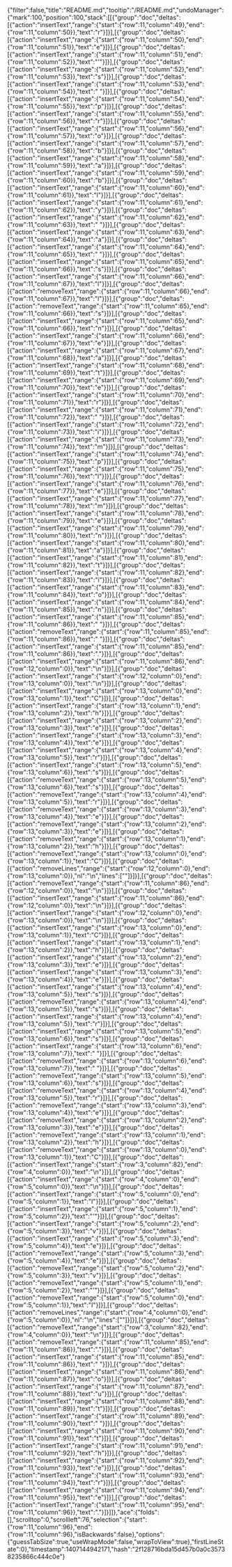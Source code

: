 {"filter":false,"title":"README.md","tooltip":"/README.md","undoManager":{"mark":100,"position":100,"stack":[[{"group":"doc","deltas":[{"action":"insertText","range":{"start":{"row":11,"column":49},"end":{"row":11,"column":50}},"text":"r"}]}],[{"group":"doc","deltas":[{"action":"insertText","range":{"start":{"row":11,"column":50},"end":{"row":11,"column":51}},"text":"e"}]}],[{"group":"doc","deltas":[{"action":"insertText","range":{"start":{"row":11,"column":51},"end":{"row":11,"column":52}},"text":"'"}]}],[{"group":"doc","deltas":[{"action":"insertText","range":{"start":{"row":11,"column":52},"end":{"row":11,"column":53}},"text":"s"}]}],[{"group":"doc","deltas":[{"action":"insertText","range":{"start":{"row":11,"column":53},"end":{"row":11,"column":54}},"text":" "}]}],[{"group":"doc","deltas":[{"action":"insertText","range":{"start":{"row":11,"column":54},"end":{"row":11,"column":55}},"text":"p"}]}],[{"group":"doc","deltas":[{"action":"insertText","range":{"start":{"row":11,"column":55},"end":{"row":11,"column":56}},"text":"r"}]}],[{"group":"doc","deltas":[{"action":"insertText","range":{"start":{"row":11,"column":56},"end":{"row":11,"column":57}},"text":"o"}]}],[{"group":"doc","deltas":[{"action":"insertText","range":{"start":{"row":11,"column":57},"end":{"row":11,"column":58}},"text":"b"}]}],[{"group":"doc","deltas":[{"action":"insertText","range":{"start":{"row":11,"column":58},"end":{"row":11,"column":59}},"text":"a"}]}],[{"group":"doc","deltas":[{"action":"insertText","range":{"start":{"row":11,"column":59},"end":{"row":11,"column":60}},"text":"b"}]}],[{"group":"doc","deltas":[{"action":"insertText","range":{"start":{"row":11,"column":60},"end":{"row":11,"column":61}},"text":"l"}]}],[{"group":"doc","deltas":[{"action":"insertText","range":{"start":{"row":11,"column":61},"end":{"row":11,"column":62}},"text":"y"}]}],[{"group":"doc","deltas":[{"action":"insertText","range":{"start":{"row":11,"column":62},"end":{"row":11,"column":63}},"text":" "}]}],[{"group":"doc","deltas":[{"action":"insertText","range":{"start":{"row":11,"column":63},"end":{"row":11,"column":64}},"text":"a"}]}],[{"group":"doc","deltas":[{"action":"insertText","range":{"start":{"row":11,"column":64},"end":{"row":11,"column":65}},"text":" "}]}],[{"group":"doc","deltas":[{"action":"insertText","range":{"start":{"row":11,"column":65},"end":{"row":11,"column":66}},"text":"s"}]}],[{"group":"doc","deltas":[{"action":"insertText","range":{"start":{"row":11,"column":66},"end":{"row":11,"column":67}},"text":"l"}]}],[{"group":"doc","deltas":[{"action":"removeText","range":{"start":{"row":11,"column":66},"end":{"row":11,"column":67}},"text":"l"}]}],[{"group":"doc","deltas":[{"action":"removeText","range":{"start":{"row":11,"column":65},"end":{"row":11,"column":66}},"text":"s"}]}],[{"group":"doc","deltas":[{"action":"insertText","range":{"start":{"row":11,"column":65},"end":{"row":11,"column":66}},"text":"n"}]}],[{"group":"doc","deltas":[{"action":"insertText","range":{"start":{"row":11,"column":66},"end":{"row":11,"column":67}},"text":"e"}]}],[{"group":"doc","deltas":[{"action":"insertText","range":{"start":{"row":11,"column":67},"end":{"row":11,"column":68}},"text":"a"}]}],[{"group":"doc","deltas":[{"action":"insertText","range":{"start":{"row":11,"column":68},"end":{"row":11,"column":69}},"text":"t"}]}],[{"group":"doc","deltas":[{"action":"insertText","range":{"start":{"row":11,"column":69},"end":{"row":11,"column":70}},"text":"e"}]}],[{"group":"doc","deltas":[{"action":"insertText","range":{"start":{"row":11,"column":70},"end":{"row":11,"column":71}},"text":"r"}]}],[{"group":"doc","deltas":[{"action":"insertText","range":{"start":{"row":11,"column":71},"end":{"row":11,"column":72}},"text":" "}]}],[{"group":"doc","deltas":[{"action":"insertText","range":{"start":{"row":11,"column":72},"end":{"row":11,"column":73}},"text":"i"}]}],[{"group":"doc","deltas":[{"action":"insertText","range":{"start":{"row":11,"column":73},"end":{"row":11,"column":74}},"text":"m"}]}],[{"group":"doc","deltas":[{"action":"insertText","range":{"start":{"row":11,"column":74},"end":{"row":11,"column":75}},"text":"p"}]}],[{"group":"doc","deltas":[{"action":"insertText","range":{"start":{"row":11,"column":75},"end":{"row":11,"column":76}},"text":"l"}]}],[{"group":"doc","deltas":[{"action":"insertText","range":{"start":{"row":11,"column":76},"end":{"row":11,"column":77}},"text":"e"}]}],[{"group":"doc","deltas":[{"action":"insertText","range":{"start":{"row":11,"column":77},"end":{"row":11,"column":78}},"text":"m"}]}],[{"group":"doc","deltas":[{"action":"insertText","range":{"start":{"row":11,"column":78},"end":{"row":11,"column":79}},"text":"e"}]}],[{"group":"doc","deltas":[{"action":"insertText","range":{"start":{"row":11,"column":79},"end":{"row":11,"column":80}},"text":"n"}]}],[{"group":"doc","deltas":[{"action":"insertText","range":{"start":{"row":11,"column":80},"end":{"row":11,"column":81}},"text":"a"}]}],[{"group":"doc","deltas":[{"action":"insertText","range":{"start":{"row":11,"column":81},"end":{"row":11,"column":82}},"text":"t"}]}],[{"group":"doc","deltas":[{"action":"insertText","range":{"start":{"row":11,"column":82},"end":{"row":11,"column":83}},"text":"i"}]}],[{"group":"doc","deltas":[{"action":"insertText","range":{"start":{"row":11,"column":83},"end":{"row":11,"column":84}},"text":"o"}]}],[{"group":"doc","deltas":[{"action":"insertText","range":{"start":{"row":11,"column":84},"end":{"row":11,"column":85}},"text":"n"}]}],[{"group":"doc","deltas":[{"action":"insertText","range":{"start":{"row":11,"column":85},"end":{"row":11,"column":86}},"text":" "}]}],[{"group":"doc","deltas":[{"action":"removeText","range":{"start":{"row":11,"column":85},"end":{"row":11,"column":86}},"text":" "}]}],[{"group":"doc","deltas":[{"action":"insertText","range":{"start":{"row":11,"column":85},"end":{"row":11,"column":86}},"text":"."}]}],[{"group":"doc","deltas":[{"action":"insertText","range":{"start":{"row":11,"column":86},"end":{"row":12,"column":0}},"text":"\n"}]}],[{"group":"doc","deltas":[{"action":"insertText","range":{"start":{"row":12,"column":0},"end":{"row":13,"column":0}},"text":"\n"}]}],[{"group":"doc","deltas":[{"action":"insertText","range":{"start":{"row":13,"column":0},"end":{"row":13,"column":1}},"text":"C"}]}],[{"group":"doc","deltas":[{"action":"insertText","range":{"start":{"row":13,"column":1},"end":{"row":13,"column":2}},"text":"h"}]}],[{"group":"doc","deltas":[{"action":"insertText","range":{"start":{"row":13,"column":2},"end":{"row":13,"column":3}},"text":"e"}]}],[{"group":"doc","deltas":[{"action":"insertText","range":{"start":{"row":13,"column":3},"end":{"row":13,"column":4}},"text":"e"}]}],[{"group":"doc","deltas":[{"action":"insertText","range":{"start":{"row":13,"column":4},"end":{"row":13,"column":5}},"text":"r"}]}],[{"group":"doc","deltas":[{"action":"insertText","range":{"start":{"row":13,"column":5},"end":{"row":13,"column":6}},"text":"s"}]}],[{"group":"doc","deltas":[{"action":"removeText","range":{"start":{"row":13,"column":5},"end":{"row":13,"column":6}},"text":"s"}]}],[{"group":"doc","deltas":[{"action":"removeText","range":{"start":{"row":13,"column":4},"end":{"row":13,"column":5}},"text":"r"}]}],[{"group":"doc","deltas":[{"action":"removeText","range":{"start":{"row":13,"column":3},"end":{"row":13,"column":4}},"text":"e"}]}],[{"group":"doc","deltas":[{"action":"removeText","range":{"start":{"row":13,"column":2},"end":{"row":13,"column":3}},"text":"e"}]}],[{"group":"doc","deltas":[{"action":"removeText","range":{"start":{"row":13,"column":1},"end":{"row":13,"column":2}},"text":"h"}]}],[{"group":"doc","deltas":[{"action":"removeText","range":{"start":{"row":13,"column":0},"end":{"row":13,"column":1}},"text":"C"}]}],[{"group":"doc","deltas":[{"action":"removeLines","range":{"start":{"row":12,"column":0},"end":{"row":13,"column":0}},"nl":"\n","lines":[""]}]}],[{"group":"doc","deltas":[{"action":"removeText","range":{"start":{"row":11,"column":86},"end":{"row":12,"column":0}},"text":"\n"}]}],[{"group":"doc","deltas":[{"action":"insertText","range":{"start":{"row":11,"column":86},"end":{"row":12,"column":0}},"text":"\n"}]}],[{"group":"doc","deltas":[{"action":"insertText","range":{"start":{"row":12,"column":0},"end":{"row":13,"column":0}},"text":"\n"}]}],[{"group":"doc","deltas":[{"action":"insertText","range":{"start":{"row":13,"column":0},"end":{"row":13,"column":1}},"text":"C"}]}],[{"group":"doc","deltas":[{"action":"insertText","range":{"start":{"row":13,"column":1},"end":{"row":13,"column":2}},"text":"h"}]}],[{"group":"doc","deltas":[{"action":"insertText","range":{"start":{"row":13,"column":2},"end":{"row":13,"column":3}},"text":"e"}]}],[{"group":"doc","deltas":[{"action":"insertText","range":{"start":{"row":13,"column":3},"end":{"row":13,"column":4}},"text":"e"}]}],[{"group":"doc","deltas":[{"action":"insertText","range":{"start":{"row":13,"column":4},"end":{"row":13,"column":5}},"text":"s"}]}],[{"group":"doc","deltas":[{"action":"removeText","range":{"start":{"row":13,"column":4},"end":{"row":13,"column":5}},"text":"s"}]}],[{"group":"doc","deltas":[{"action":"insertText","range":{"start":{"row":13,"column":4},"end":{"row":13,"column":5}},"text":"r"}]}],[{"group":"doc","deltas":[{"action":"insertText","range":{"start":{"row":13,"column":5},"end":{"row":13,"column":6}},"text":"s"}]}],[{"group":"doc","deltas":[{"action":"insertText","range":{"start":{"row":13,"column":6},"end":{"row":13,"column":7}},"text":" "}]}],[{"group":"doc","deltas":[{"action":"removeText","range":{"start":{"row":13,"column":6},"end":{"row":13,"column":7}},"text":" "}]}],[{"group":"doc","deltas":[{"action":"removeText","range":{"start":{"row":13,"column":5},"end":{"row":13,"column":6}},"text":"s"}]}],[{"group":"doc","deltas":[{"action":"removeText","range":{"start":{"row":13,"column":4},"end":{"row":13,"column":5}},"text":"r"}]}],[{"group":"doc","deltas":[{"action":"removeText","range":{"start":{"row":13,"column":3},"end":{"row":13,"column":4}},"text":"e"}]}],[{"group":"doc","deltas":[{"action":"removeText","range":{"start":{"row":13,"column":2},"end":{"row":13,"column":3}},"text":"e"}]}],[{"group":"doc","deltas":[{"action":"removeText","range":{"start":{"row":13,"column":1},"end":{"row":13,"column":2}},"text":"h"}]}],[{"group":"doc","deltas":[{"action":"removeText","range":{"start":{"row":13,"column":0},"end":{"row":13,"column":1}},"text":"C"}]}],[{"group":"doc","deltas":[{"action":"insertText","range":{"start":{"row":3,"column":82},"end":{"row":4,"column":0}},"text":"\n"}]}],[{"group":"doc","deltas":[{"action":"insertText","range":{"start":{"row":4,"column":0},"end":{"row":5,"column":0}},"text":"\n"}]}],[{"group":"doc","deltas":[{"action":"insertText","range":{"start":{"row":5,"column":0},"end":{"row":5,"column":1}},"text":"I"}]}],[{"group":"doc","deltas":[{"action":"insertText","range":{"start":{"row":5,"column":1},"end":{"row":5,"column":2}},"text":"'"}]}],[{"group":"doc","deltas":[{"action":"insertText","range":{"start":{"row":5,"column":2},"end":{"row":5,"column":3}},"text":"v"}]}],[{"group":"doc","deltas":[{"action":"insertText","range":{"start":{"row":5,"column":3},"end":{"row":5,"column":4}},"text":"e"}]}],[{"group":"doc","deltas":[{"action":"removeText","range":{"start":{"row":5,"column":3},"end":{"row":5,"column":4}},"text":"e"}]}],[{"group":"doc","deltas":[{"action":"removeText","range":{"start":{"row":5,"column":2},"end":{"row":5,"column":3}},"text":"v"}]}],[{"group":"doc","deltas":[{"action":"removeText","range":{"start":{"row":5,"column":1},"end":{"row":5,"column":2}},"text":"'"}]}],[{"group":"doc","deltas":[{"action":"removeText","range":{"start":{"row":5,"column":0},"end":{"row":5,"column":1}},"text":"I"}]}],[{"group":"doc","deltas":[{"action":"removeLines","range":{"start":{"row":4,"column":0},"end":{"row":5,"column":0}},"nl":"\n","lines":[""]}]}],[{"group":"doc","deltas":[{"action":"removeText","range":{"start":{"row":3,"column":82},"end":{"row":4,"column":0}},"text":"\n"}]}],[{"group":"doc","deltas":[{"action":"removeText","range":{"start":{"row":11,"column":85},"end":{"row":11,"column":86}},"text":"."}]}],[{"group":"doc","deltas":[{"action":"insertText","range":{"start":{"row":11,"column":85},"end":{"row":11,"column":86}},"text":" "}]}],[{"group":"doc","deltas":[{"action":"insertText","range":{"start":{"row":11,"column":86},"end":{"row":11,"column":87}},"text":"o"}]}],[{"group":"doc","deltas":[{"action":"insertText","range":{"start":{"row":11,"column":87},"end":{"row":11,"column":88}},"text":"u"}]}],[{"group":"doc","deltas":[{"action":"insertText","range":{"start":{"row":11,"column":88},"end":{"row":11,"column":89}},"text":"t"}]}],[{"group":"doc","deltas":[{"action":"insertText","range":{"start":{"row":11,"column":89},"end":{"row":11,"column":90}},"text":" "}]}],[{"group":"doc","deltas":[{"action":"insertText","range":{"start":{"row":11,"column":90},"end":{"row":11,"column":91}},"text":"t"}]}],[{"group":"doc","deltas":[{"action":"insertText","range":{"start":{"row":11,"column":91},"end":{"row":11,"column":92}},"text":"h"}]}],[{"group":"doc","deltas":[{"action":"insertText","range":{"start":{"row":11,"column":92},"end":{"row":11,"column":93}},"text":"e"}]}],[{"group":"doc","deltas":[{"action":"insertText","range":{"start":{"row":11,"column":93},"end":{"row":11,"column":94}},"text":"r"}]}],[{"group":"doc","deltas":[{"action":"insertText","range":{"start":{"row":11,"column":94},"end":{"row":11,"column":95}},"text":"e"}]}],[{"group":"doc","deltas":[{"action":"insertText","range":{"start":{"row":11,"column":95},"end":{"row":11,"column":96}},"text":"."}]}]]},"ace":{"folds":[],"scrolltop":0,"scrollleft":76,"selection":{"start":{"row":11,"column":96},"end":{"row":11,"column":96},"isBackwards":false},"options":{"guessTabSize":true,"useWrapMode":false,"wrapToView":true},"firstLineState":0},"timestamp":1407144942171,"hash":"2f128716bda15d457b0a0c35738235866c444c0e"}